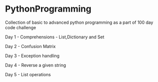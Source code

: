 # PythonProgramming

Collection of basic to advanced python programming as a part of 100 day code challenge

Day 1 - Comprehensions - List,Dictionary and Set

Day 2 - Confusion Matrix

Day 3 - Exception handling 

Day 4 - Reverse a given string

Day 5 - List operations
